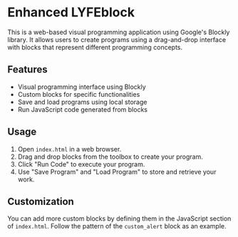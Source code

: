 
# Enhanced LYFEblock

This is a web-based visual programming application using Google's Blockly library. It allows users to create programs using a drag-and-drop interface with blocks that represent different programming concepts.

## Features

- Visual programming interface using Blockly
- Custom blocks for specific functionalities
- Save and load programs using local storage
- Run JavaScript code generated from blocks

## Usage

1. Open `index.html` in a web browser.
2. Drag and drop blocks from the toolbox to create your program.
3. Click "Run Code" to execute your program.
4. Use "Save Program" and "Load Program" to store and retrieve your work.

## Customization

You can add more custom blocks by defining them in the JavaScript section of `index.html`. Follow the pattern of the `custom_alert` block as an example.
